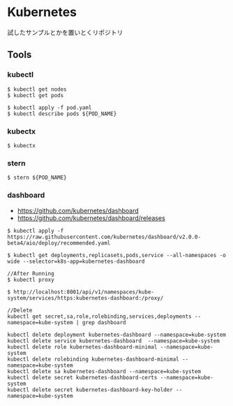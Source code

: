 # Kubernetes
試したサンプルとかを置いとくリポジトリ

## Tools

### kubectl

```
$ kubectl get nodes
$ kubectl get pods

$ kubectl apply -f pod.yaml
$ kubectl describe pods ${POD_NAME}
```

### kubectx

```
$ kubectx
```

### stern

```
$ stern ${POD_NAME}
```

### dashboard

- https://github.com/kubernetes/dashboard
- https://github.com/kubernetes/dashboard/releases

```
$ kubectl apply -f https://raw.githubusercontent.com/kubernetes/dashboard/v2.0.0-beta4/aio/deploy/recommended.yaml

$ kubectl get deployments,replicasets,pods,service --all-namespaces -o wide --selector=k8s-app=kubernetes-dashboard

//After Running
$ kubectl proxy

$ http://localhost:8001/api/v1/namespaces/kube-system/services/https:kubernetes-dashboard:/proxy/

//Delete
kubectl get secret,sa,role,rolebinding,services,deployments --namespace=kube-system | grep dashboard

kubectl delete deployment kubernetes-dashboard --namespace=kube-system
kubectl delete service kubernetes-dashboard  --namespace=kube-system
kubectl delete role kubernetes-dashboard-minimal --namespace=kube-system
kubectl delete rolebinding kubernetes-dashboard-minimal --namespace=kube-system
kubectl delete sa kubernetes-dashboard --namespace=kube-system
kubectl delete secret kubernetes-dashboard-certs --namespace=kube-system
kubectl delete secret kubernetes-dashboard-key-holder --namespace=kube-system
```